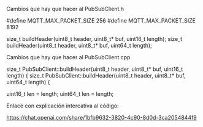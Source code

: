 Cambios que hay que hacer al PubSubClient.h

#define MQTT_MAX_PACKET_SIZE 256
#define MQTT_MAX_PACKET_SIZE 8192

size_t buildHeader(uint8_t header, uint8_t* buf, uint16_t length);
size_t buildHeader(uint8_t header, uint8_t* buf, uint64_t length);


Cambios que hay que hacer al PubSubClient.cpp

size_t PubSubClient::buildHeader(uint8_t header, uint8_t* buf, uint16_t length) {
size_t PubSubClient::buildHeader(uint8_t header, uint8_t* buf, uint64_t length) {

uint16_t len = length;
uint64_t len = length;

Enlace con explicación intercativa al código:

https://chat.openai.com/share/1bfb9632-3820-4c90-8d0d-3ca2054844f9